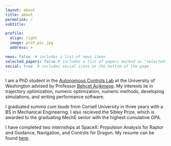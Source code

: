 ```yaml
---
layout: about
title: about
permalink: /
subtitle: 

profile:
  align: right
  image: prof_pic.jpg
  address: >

news: false  # includes a list of news items
selected_papers: false # includes a list of papers marked as "selected={true}"
social: true  # includes social icons at the bottom of the page
---
```

I am a PhD student in the [Autonomous Controls Lab](https://depts.washington.edu/uwacl/) at the University of Washington advised by Professor [Behçet Açikmeşe](https://www.aa.washington.edu/facultyfinder/behcet-acikmese). My interests lie in trajectory optimization, numeric optimization, numeric methods, developing simulations, and writing performance software. 

I graduated *summa cum laude* from Cornell University in three years with a BS in Mechanical Engineering. I also recieved the Sibley Prize, which is awarded to the graduating MechE senior with the highest cumulative GPA.

I have completed two internships at SpaceX: Propulsion Analysis for Raptor and Guidance, Navigation, and Controls for Dragon. My resume can be found [here](../assets/pdf/Govind_Chari_Resume.pdf).